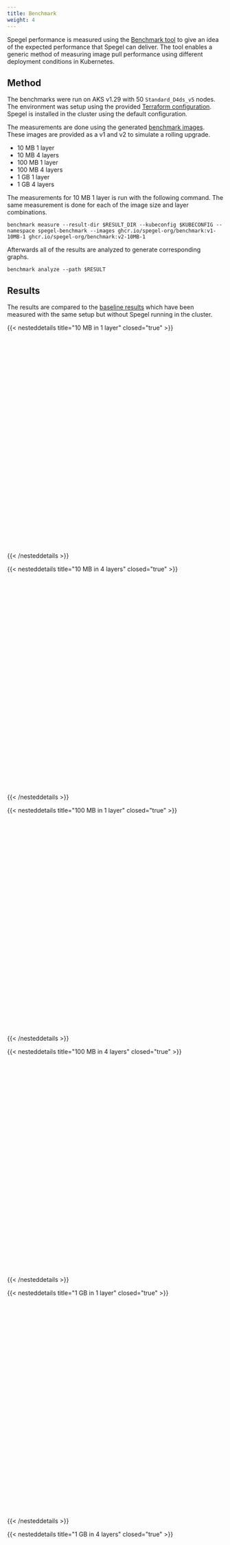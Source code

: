 ```yaml
---
title: Benchmark
weight: 4
---
```


Spegel performance is measured using the [Benchmark tool](https://github.com/spegel-org/benchmark) to give an idea of the expected performance that Spegel can deliver. The tool enables a generic method of measuring image pull performance using different deployment conditions in Kubernetes.

## Method

The benchmarks were run on AKS v1.29 with 50 `Standard_D4ds_v5` nodes. The environment was setup using the provided [Terraform configuration](https://github.com/spegel-org/benchmark/tree/main/terraform). Spegel is installed in the cluster using the default configuration.

The measurements are done using the generated [benchmark images](https://github.com/spegel-org/benchmark/pkgs/container/benchmark). These images are provided as a v1 and v2 to simulate a rolling upgrade.

* 10 MB 1 layer
* 10 MB 4 layers
* 100 MB 1 layer
* 100 MB 4 layers
* 1 GB 1 layer
* 1 GB 4 layers

The measurements for 10 MB 1 layer is run with the following command. The same measurement is done for each of the image size and layer combinations.

```shell
benchmark measure --result-dir $RESULT_DIR --kubeconfig $KUBECONFIG --namespace spegel-benchmark --images ghcr.io/spegel-org/benchmark:v1-10MB-1 ghcr.io/spegel-org/benchmark:v2-10MB-1
```

Afterwards all of the results are analyzed to generate corresponding graphs.

```shell
benchmark analyze --path $RESULT
```

## Results

The results are compared to the [baseline results](https://github.com/spegel-org/benchmark-results/tree/main/results/baseline) which have been measured with the same setup but without Spegel running in the cluster.

<script src="https://cdn.jsdelivr.net/npm/echarts/dist/echarts.min.js"></script>

<script>

  const benchmarks = [
    "10MB-1",
    "10MB-4",
    "100MB-1",
    "100MB-4",
    "1GB-1",
    "1GB-4",
  ];

  const baseUrl = "https://raw.githubusercontent.com/spegel-org/benchmark-results/main/charts/";

  benchmarks.forEach(name => {
    fetch(`${baseUrl}${name}.json`)
      .then(res => {
        if (!res.ok) throw new Error(`Failed to load ${name}.json`);
        return res.json();
      })
      .then(option => {
        const el = document.getElementById(name);
        if (el) {
          const chart = echarts.init(el);
          chart.setOption(option);
        } else {
          console.warn(`Element #${name} not found`);
        }
      })
      .catch(err => console.error(err));
  });
</script>


{{< nesteddetails title="10 MB in 1 layer" closed="true" >}}
  <div id="10MB-1" style="width: 100%; height: 500px;"></div>
{{< /nesteddetails >}}

{{< nesteddetails title="10 MB in 4 layers" closed="true" >}}
  <div id="10MB-4" style="width: 100%; height: 500px;"></div>
{{< /nesteddetails >}}

{{< nesteddetails title="100 MB in 1 layer" closed="true" >}}
  <div id="100MB-1" style="width: 100%; height: 500px;"></div>
{{< /nesteddetails >}}

{{< nesteddetails title="100 MB in 4 layers" closed="true" >}}
  <div id="100MB-4" style="width: 100%; height: 500px;"></div>
{{< /nesteddetails >}}

{{< nesteddetails title="1 GB in 1 layer" closed="true" >}}
  <div id="1GB-1" style="width: 100%; height: 500px;"></div>
{{< /nesteddetails >}}

{{< nesteddetails title="1 GB in 4 layers" closed="true" >}}
  <div id="1GB-4" style="width: 100%; height: 500px;"></div>
{{< /nesteddetails >}}

## Analysis

The image pull duration for v1 and v2 versions differ in shape. This is due to how Kubernetes rolls outs pods for new daemonsets compared to when one is updated. For the v1 images pods are created in batches with no check that the previous batch has started successfully. Images and it's layers are not advertised until the whole image has been pulled. When nodes pull the same image in parallel they will both fetch the image from the original registry. As the new batch of pods are created before the previous batch has pulled the image it means that they will also have to pull the image from the source registry. Batched pod creations is a known weakness of Spegel which does not have a solution currently. Any performance increase seen in the graphs are most likely coincidental due to the time at which the benchmarks were run. 

The v2 images however see a greater performance improvement as each pod will wait for the other to complete pulling the image. This means that the first pod will have to pull the image from the source registry. After that the second pod should be able to pull the image from the node which the first pod is deployed to. The table below shows the average pull duration for the baseline and Spegel benchmark. The improvement percentage is calculated with the equation `(baseline - spegel)/baseline * 100`. Images with multiple layers are faster than the the same sized images with singular layers. One explanation is that they benefit from layers being pulled in parallel.

| Image | Baseline (avg) | Spegel (avg) | Improvement |
| --- | --- | --- | --- |
| 10 MB 1 layer | 1220 ms | 210 ms | 81.25% |
| 10 MB 4 layers | 1409 ms | 155 ms | 88.99% |
| 100 MB 1 layer | 1725 ms | 560 ms | 67.53% |
| 100 MB 4 layers | 1573 ms | 500 ms | 68.21% |
| 1 GB 1 layer | 8429 ms | 6682 ms | 20.72% |
| 1 GB 4 layers | 7310 ms | 5125 ms | 29.89% |

While better the performance improvements get less as the images get larger. The best explanation is that the disk bandwidth is getting saturated. Spegel serves image layers from disk and relies on the OS to copy from disk to the TCP socket. Ignoring the overhead in discovering layers the next bottle neck is the network and disk bandwidth available. For the benchmark `Standard_D4ds_v5` VMs with ephemeral disk were used. These VMs have a non-guaranteed throughput of 250 MB/s. With some rough calculations we can see that `1024 MB / 4.392 s = 233 MB/s` which is approaching the max performance of the disk.  

## Conclusion

The benchmarks has shown that Spegel works best during updates of existing deployments and daemonsets rather than when new ones are created. Future work needs to be done in allowing advertisement of image pulls in progress to increase performance. It also shows that disk performance eventually matters when pulling large images. For this reason it could be beneficial to deploy larger VMs with higher disk throughput rather than more smaller VMs.

